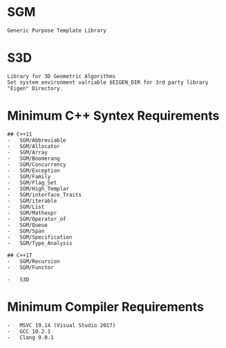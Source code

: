 # SGM  
	Generic Purpose Template Library
	
# S3D  
	Library for 3D Geometric Algorithms  
	Set system environment valriable $EIGEN_DIR for 3rd party library "Eigen" Directory.


# Minimum C++ Syntex Requirements
	## C++11
	-	SGM/Abbreviable
	-	SGM/Allocator
	-	SGM/Array
	-	SGM/Boomerang
	-	SGM/Concurrency
	-	SGM/Exception
	-	SGM/Family
	-	SGM/Flag_Set
	-	SGM/High_Templar
	-	SGM/interface_Traits
	-	SGM/iterable
	-	SGM/List
	-	SGM/Mathexpr
	-	SGM/Operator_of
	-	SGM/Queue
	-	SGM/Span
	-	SGM/Specification
	-	SGM/Type_Analysis

	## C++17
	-	SGM/Recursion
	-	SGM/Functor

	-	S3D


# Minimum Compiler Requirements
	-	MSVC 19.14 (Visual Studio 2017)
	-	GCC 10.2.1
	-	Clang 9.0.1